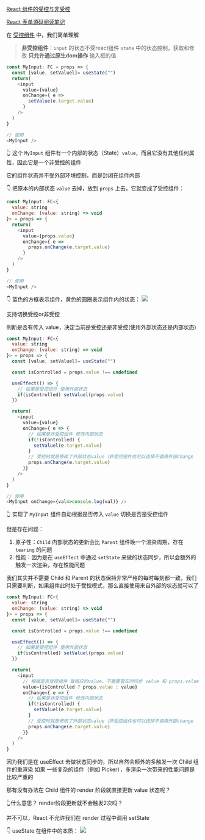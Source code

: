 [React 组件的受控与非受控](https://zhuanlan.zhihu.com/p/536322574)

[React 表单源码阅读笔记](https://zhuanlan.zhihu.com/p/352181528)


在 [受控组件](./基础.md#受reactstate控组件) 中，我们简单理解

> **非受控组件**：`input` 的状态不受react组件 `state` 中的状态控制，获取和修改 **只允许通过原生dom操作** 输入框的值

```js
const MyInput: FC = props => {
  const [value, setValuel]= useState("")
  return(
    <input
      value={value}
      onChange={ e =>
        setValue(e.target.value)
      }
    />
  )
}

// 使用
<MyInput />
```

👆 这个 `MyInput` 组件有一个内部的状态（State）`value`，而且它没有其他任何属性，因此它是一个非受控的组件

它的组件状态并不受外部环境控制，而是封闭在组件内部

👇 把原本的内部状态 `value` 去掉，放到 `props` 上去，它就变成了受控组件：
```js
const MyInput: FC<{
  value: string
  onChange: (value: string) => void
}> = props => {
  return(
    <input
      value={props.value}
      onChange={ e =>
        props.onChange(e.target.value)
      }
    />
  )
}

// 使用
<MyInput />
```

👇 蓝色的方框表示组件，黄色的圆圈表示组件内的状态：
![](https://kingan-md-img.oss-cn-guangzhou.aliyuncs.com/blog/202308141358328.png)

支持切换受控or非受控

判断是否有传入 value，决定当前是受控还是非受控(使用外部状态还是内部状态)

```js
const MyInput: FC<{
  value: string
  onChange: (value: string) => void
}> = props => {
  const [value, setValuel]= useState("")

  const isControlled = props.value !== undefined

  useEffect(() => {
    // 如果是受控组件 使用外部状态
    if(isControlled) setValuel(props.value)
  })

  return(
    <input
      value={value}
      onChange={ e => {
        // 如果是非受控组件 修改内部状态
        if(!isControlled) {
          setValuel(e.target.value)
        }
        // 受控时就是修改了外部状态value（非受控组件也可以选择不调用外部change
        props.onChange(e.target.value)
      }}
    />
  )
}

// 使用
<MyInput onChange={val=>console.log(val)} />
```
👆 实现了 `MyInput` 组件自动根据是否传入 `value` 切换是否是受控组件

但是存在问题：
1. 原子性：`Child` 内部状态的更新会比 `Parent` 组件晚一个渲染周期，存在 `tearing` 的问题
2. 性能：因为是在 `useEffect` 中通过 `setState` 来做的状态同步，所以会额外的触发一次渲染，存在性能问题

我们其实并不需要 Child 和 Parent 的状态保持非常严格的每时每刻都一致，我们只需要判断，如果组件此时处于受控模式，那么直接使用来自外部的状态就可以了
```js
const MyInput: FC<{
  value: string
  onChange: (value: string) => void
}> = props => {
  const [value, setValuel]= useState("")

  const isControlled = props.value !== undefined

  useEffect(() => {
    // 如果是受控组件 使用外部状态
    if(isControlled) setValuel(props.value)
  })

  return(
    <input
      // 根据是否受控组件 取相应的value，不需要管实时同步 value 和 props.value，只关注其中一个value
      value={isControlled ? props.value : value}
      onChange={ e => {
        // 如果是非受控组件 修改内部状态
        if(!isControlled) {
          setValuel(e.target.value)
        }
        // 受控时就是修改了外部状态value（非受控组件也可以选择不调用外部change
        props.onChange(e.target.value)
      }}
    />
  )
}
```

因为我们是在 useEffect 去做状态同步的，所以自然会额外的多触发一次 Child 组件的重渲染
如果 一些复杂的组件（例如 Picker），多渲染一次带来的性能问题是比较严重的

那有没有办法在 Child 组件的 render 阶段就直接更新 value 状态呢？

👆什么意思？ render阶段更新就不会触发2次吗？

并不可以，React 不允许我们在 render 过程中调用 setState


👇 useState 在组件中的本质：
![](https://kingan-md-img.oss-cn-guangzhou.aliyuncs.com/blog/202308141457902.png)